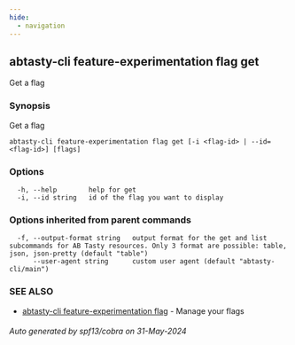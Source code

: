 ```yaml
---
hide:
  - navigation
---
```

## abtasty-cli feature-experimentation flag get

Get a flag

### Synopsis

Get a flag

```
abtasty-cli feature-experimentation flag get [-i <flag-id> | --id=<flag-id>] [flags]
```

### Options

```
  -h, --help        help for get
  -i, --id string   id of the flag you want to display
```

### Options inherited from parent commands

```
  -f, --output-format string   output format for the get and list subcommands for AB Tasty resources. Only 3 format are possible: table, json, json-pretty (default "table")
      --user-agent string      custom user agent (default "abtasty-cli/main")
```

### SEE ALSO

* [abtasty-cli feature-experimentation flag](abtasty-cli_feature-experimentation_flag.md)	 - Manage your flags

###### Auto generated by spf13/cobra on 31-May-2024
